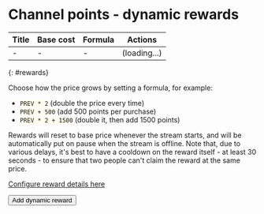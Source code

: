 # Channel points - dynamic rewards

Title | Base cost | Formula | Actions
------|-----------|---------|---------
-     | -         | -       | (loading...)
{: #rewards}

Choose how the price grows by setting a formula, for example:
* `PREV * 2` (double the price every time)
* `PREV + 500` (add 500 points per purchase)
* `PREV * 2 + 1500` (double it, then add 1500 points)

Rewards will reset to base price whenever the stream starts, and will be automatically
put on pause when the stream is offline. Note that, due to various delays, it's best to
have a cooldown on the reward itself - at least 30 seconds - to ensure that two people
can't claim the reward at the same price.

[Configure reward details here](https://dashboard.twitch.tv/viewer-rewards/channel-points/rewards)

<button type=button id=add>Add dynamic reward</button>

<script type=module src="$$static||dynamics.js$$"></script>

<style>
input[type=number] {width: 4em;}
code {background: #ffe;}
</style>
